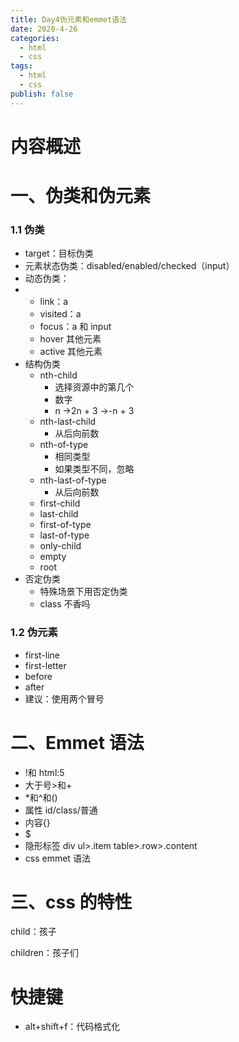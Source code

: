 ```yaml
---
title: Day4伪元素和emmet语法
date: 2020-4-26
categories:
  - html
  - css
tags:
  - html
  - css
publish: false
---
```


<!-- more -->

# 内容概述

# 一、伪类和伪元素

### 1.1 伪类

- target：目标伪类
- 元素状态伪类：disabled/enabled/checked（input）
- 动态伪类：
- - link：a
  - visited：a
  - focus：a 和 input
  - hover 其他元素
  - active 其他元素
- 结构伪类
  - nth-child
    - 选择资源中的第几个
    - 数字
    - n ->2n + 3 ->-n + 3
  - nth-last-child
    - 从后向前数
  - nth-of-type
    - 相同类型
    - 如果类型不同，忽略
  - nth-last-of-type
    - 从后向前数
  - first-child
  - last-child
  - first-of-type
  - last-of-type
  - only-child
  - empty
  - root
- 否定伪类
  - 特殊场景下用否定伪类
  - class 不香吗

### 1.2 伪元素

- first-line
- first-letter
- before
- after
- 建议：使用两个冒号

# 二、Emmet 语法

- !和 html:5
- 大于号>和+
- \*和^和()
- 属性 id/class/普通
- 内容{}
- \$
- 隐形标签 div ul>.item table>.row>.content
- css emmet 语法

# 三、css 的特性

child：孩子

children：孩子们

# 快捷键

- alt+shift+f：代码格式化
